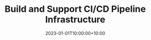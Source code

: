 ---
title: "Build and Support CI/CD Pipeline Infrastructure"
date: 2023-01-01T10:00:00+10:00
image: "images/services/build-and-support-ci-cd-pipeline-infrastructure.jpg"
externalUrl: "https://aws.amazon.com/marketplace/pp/prodview-i3zr55btyo2ii?qid=1617238109971"
weight: 10
---